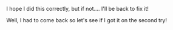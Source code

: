 I hope I did this correctly, but if not.... I'll be back to fix it!

Well, I had to come back so let's see if I got it on the second try!
